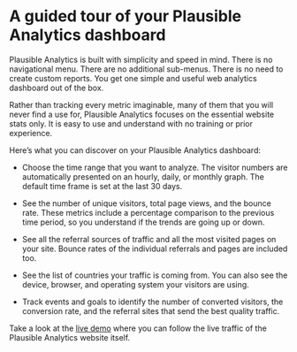 # A guided tour of your Plausible Analytics dashboard

Plausible Analytics is built with simplicity and speed in mind. There is no navigational menu. There are no additional sub-menus. There is no need to create custom reports. You get one simple and useful web analytics dashboard out of the box.

Rather than tracking every metric imaginable, many of them that you will never find a use for, Plausible Analytics focuses on the essential website stats only. It is easy to use and understand with no training or prior experience.

Here’s what you can discover on your Plausible Analytics dashboard:

- Choose the time range that you want to analyze. The visitor numbers are automatically presented on an hourly, daily, or monthly graph. The default time frame is set at the last 30 days.

- See the number of unique visitors, total page views, and the bounce rate. These metrics include a percentage comparison to the previous time period, so you understand if the trends are going up or down.

- See all the referral sources of traffic and all the most visited pages on your site. Bounce rates of the individual referrals and pages are included too.

- See the list of countries your traffic is coming from. You can also see the device, browser, and operating system your visitors are using.

- Track events and goals to identify the number of converted visitors, the conversion rate, and the referral sites that send the best quality traffic.

Take a look at the [live demo](https://plausible.io/plausible.io) where you can follow the live traffic of the Plausible Analytics website itself.
